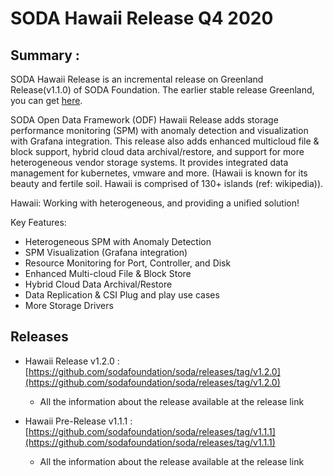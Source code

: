 # SODA Hawaii Release Q4 2020

## Summary :

SODA Hawaii Release is an incremental release on Greenland Release(v1.1.0) of SODA Foundation. 
The earlier stable release Greenland, you can get [here](https://github.com/sodafoundation/soda/releases/tag/v1.1.0).

SODA Open Data Framework (ODF) Hawaii Release adds storage performance monitoring (SPM) with anomaly detection and visualization with Grafana integration. This release also adds enhanced  multicloud file & block support, hybrid cloud data archival/restore, and support for more heterogeneous vendor storage systems. It provides integrated data management for kubernetes, vmware and more.
(Hawaii is known for its beauty and fertile soil. Hawaii is comprised of 130+ islands (ref: wikipedia)).

Hawaii: Working with heterogeneous, and providing a unified solution!

Key Features:
- Heterogeneous SPM with Anomaly Detection
- SPM Visualization (Grafana integration)
- Resource Monitoring for Port, Controller, and Disk 
- Enhanced Multi-cloud File & Block Store
- Hybrid Cloud Data Archival/Restore
- Data Replication & CSI Plug and play use cases
- More Storage Drivers

## Releases
 - Hawaii Release v1.2.0 : [https://github.com/sodafoundation/soda/releases/tag/v1.2.0](https://github.com/sodafoundation/soda/releases/tag/v1.2.0)
	 - All the information about the release available at the release link

 - Hawaii Pre-Release v1.1.1 : [https://github.com/sodafoundation/soda/releases/tag/v1.1.1](https://github.com/sodafoundation/soda/releases/tag/v1.1.1)
	 - All the information about the release available at the release link
	
